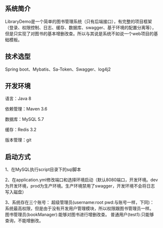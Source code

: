 ## 系统简介

LibraryDemo是一个简单的图书管理系统（只有后端接口），有完整的项目框架（登录、权限控制、日志、缓存、数据库、swagger、基于环境的配置分离等），但是只实现了对图书的基本增删改查。所以与其说是系统不如说一个web项目的基础模板。

## 技术选型

Spring boot、Mybatis、Sa-Token、Swagger、log4j2

## 开发环境

语言：Java 8

依赖管理：Maven 3.6

数据库：MySQL 5.7

缓存：Redis 3.2

版本管理：git

## 启动方式

1、在MySQL执行script目录下的sql脚本

2、在application.yml修改端口和选择环境启动（默认8080端口，开发环境。dev为开发环境，prod为生产环境。生产环境禁用了swagger，开发环境不会将日志写入磁盘）

3、系统存在三个账号：
    超级管理员(username:root pwd:与账号一样，下同)：系统最高权限，但是由于没有开发用户管理模块，所以权限跟图书管理员一样。
    图书管理员(bookManager):能够对图书进行增删改查。
    普通用户(test1):只能够查询，不能增删改。